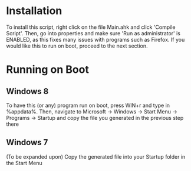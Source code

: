 Installation
=====
To install this script, right click on the file Main.ahk and click 'Compile Script'. Then, go into properties and make sure 'Run as administrator' is ENABLED, as this fixes many issues with programs such as Firefox. If you would like this to run on boot, proceed to the next section. 

Running on Boot
=====
Windows 8
-----
To have this (or any) program run on boot, press WIN+r and type in %appdata%. Then, navigate to Microsoft -> Windows -> Start Menu -> Programs -> Startup and copy the file you generated in the previous step there

Windows 7
-----
(To be expanded upon) Copy the generated file into your Startup folder in the Start Menu